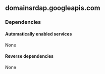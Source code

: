 ## domainsrdap.googleapis.com

### Dependencies

#### Automatically enabled services

None

#### Reverse dependencies

None
